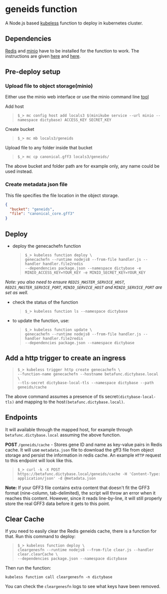 # geneids function

A Node.js based [kubeless](https://kubeless.io) function to deploy in kubernetes cluster.

## Dependencies

[Redis](https://redis.io) and [minio](https://minio.io) have to be installed
for the function to work. The instructions are given
[here](https://github.com/dictyBase/Migration/blob/master/deploy.md#redis) and
[here](https://github.com/dictyBase/Migration/blob/master/deploy.md#object-storages3-compatible).

## Pre-deploy setup

### Upload file to object storage(minio)

Either use the minio web interface or use the minio command line
[tool](https://docs.minio.io/docs/minio-client-quickstart-guide.html)

Add host

> `$_> mc config host add locals3 $(minikube service --url minio --namespace dictybase) ACCESS_KEY SECRET_KEY`

Create bucket

> `$_> mc mb locals3/geneids`

Upload file to any folder inside that bucket

> `$_> mc cp canonical.gff3 locals3/geneids/`

The above bucket and folder path are for example only, any name could be used instead.

### Create metadata json file

This file specifies the file location in the object storage.

```json
{
  "bucket": "geneids",
  "file": "canonical_core.gff3"
}
```

## Deploy

- deploy the genecachefn function

  > `$_> kubeless function deploy \`  
  > `genecachefn --runtime nodejs8 --from-file handler.js --handler handler.file2redis`  
  > `--dependencies package.json --namespace dictybase -e MINIO_ACCESS_KEY=YOUR_KEY -e MINIO_SECRET_KEY=YOUR_KEY`

<em>Note: you also need to ensure `REDIS_MASTER_SERVICE_HOST`, `REDIS_MASTER_SERVICE_PORT`, `MINIO_SERVICE_HOST` and `MINIO_SERVICE_PORT` are set as well.</em>

- check the status of the function

  > `$_> kubeless function ls --namespace dictybase`

- to update the function, use:
  > `$_> kubeless function update \`  
  > `genecachefn --runtime nodejs8 --from-file handler.js --handler handler.file2redis`  
  > `--dependencies package.json --namespace dictybase`

## Add a http trigger to create an ingress

> `$_> kubeless trigger http create genecachefn \`  
> `--function-name genecachefn --hostname betafunc.dictybase.local \`  
> `--tls-secret dictybase-local-tls --namespace dictybase --path geneids/cache`

The above command assumes a presence of tls secret`(dictybase-local-tls)` and mapping
to the host`(betafunc.dictybase.local)`.

## Endpoints

It will available through the mapped host, for example through
`betafunc.dictybase.local` assuming the above function.

**POST** `/geneids/cache` - Stores gene ID and name as key-value pairs in Redis cache.
It will use `metadata.json` file to download the gff3 file from object storage and
persist the information in redis cache. An example `HTTP` request to this endpoint
will look like this.

> `$_> curl -k -X POST https://betafunc.dictybase.local/geneids/cache -H 'Content-Type: application/json' -d @metadata.json`

**Note:** If your GFF3 file contains extra content that doesn't fit the GFF3 format (nine-column, tab-delimited), the script will throw an error when it reaches this content. However, since it reads line-by-line, it will still properly store the real GFF3 data before it gets to this point.

## Clear Cache

If you need to easily clear the Redis geneids cache, there is a function for that. Run this command to deploy:

> `$_> kubeless function deploy \`  
> `cleargenesfn --runtime nodejs8 --from-file clear.js --handler clear.clearCache \`  
> `--dependencies package.json --namespace dictybase`

Then run the function:

`kubeless function call cleargenesfn -n dictybase`

You can check the `cleargenesfn` logs to see what keys have been removed.